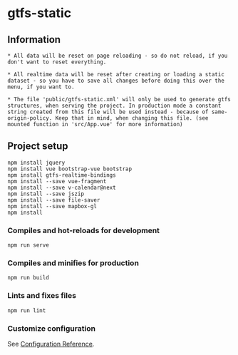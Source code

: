 # gtfs-static

## Information
```
* All data will be reset on page reloading - so do not reload, if you don't want to reset everything.

* All realtime data will be reset after creating or loading a static dataset - so you have to save all changes before doing this over the menu, if you want to.

* The file 'public/gtfs-static.xml' will only be used to generate gtfs structures, when serving the project. In production mode a constant string created from this file will be used instead - because of same-origin-policy. Keep that in mind, when changing this file. (see mounted function in 'src/App.vue' for more information)
```

## Project setup
```
npm install jquery
npm install vue bootstrap-vue bootstrap
npm install gtfs-realtime-bindings
npm install --save vue-fragment
npm install --save v-calendar@next
npm install --save jszip
npm install --save file-saver
npm install --save mapbox-gl
npm install
```

### Compiles and hot-reloads for development
```
npm run serve
```

### Compiles and minifies for production
```
npm run build
```

### Lints and fixes files
```
npm run lint
```

### Customize configuration
See [Configuration Reference](https://cli.vuejs.org/config/).
